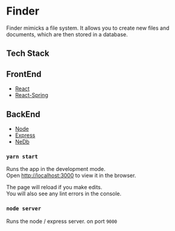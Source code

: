 # Finder

Finder mimicks a file system. It allows you to create new files and documents, which are then stored in a database.

## Tech Stack

## FrontEnd

- [React](https://reactjs.org/)
- [React-Spring](https://www.react-spring.io/)

## BackEnd

- [Node](https://nodejs.org/en/)
- [Express](https://expressjs.com/)
- [NeDb](https://github.com/louischatriot/nedb)

### `yarn start`

Runs the app in the development mode.<br />
Open [http://localhost:3000](http://localhost:3000) to view it in the browser.

The page will reload if you make edits.<br />
You will also see any lint errors in the console.

### `node server`

Runs the node / express server. on port `9000`
